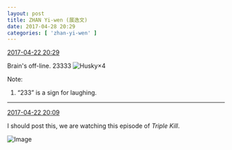 ```yaml
---
layout: post
title: ZHAN Yi-wen (展逸文)
date: 2017-04-28 20:29
categories: [ 'zhan-yi-wen' ]
---
```


<div class="weibo-info">
  <a href="http://weibo.com/6108090526/F0FMlp6gu">2017-04-22 20:29</a>
</div>

Brain's off-line. 23333 ![Husky](http://img.t.sinajs.cn/t4/appstyle/expression/ext/normal/74/moren_hashiqi_org.png)×4

<!-- more -->

Note:
1. “233” is a sign for laughing.

---

<div class="weibo-info">
  <a href="http://weibo.com/6108090526/F0FEtkznm">2017-04-22 20:09</a>
</div>

I should post this, we are watching this episode of *Triple Kill*.

![Image](https://wx3.sinaimg.cn/mw690/006FmVn8ly1ff2nhkppcnj30qo0qowks.jpg)
